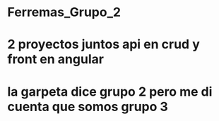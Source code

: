 # Ferremas_Grupo_2 
# 2 proyectos juntos api en crud y front en angular 
# la garpeta dice grupo 2 pero me di cuenta que somos grupo 3 
